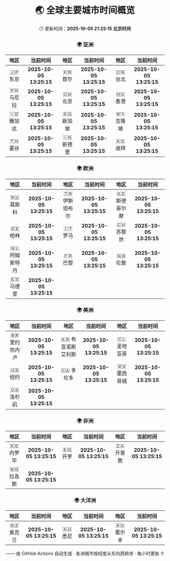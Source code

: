 <!-- GENERATED_BY_GMC_SCRIPT -->
<div align="center">

# 🌏 全球主要城市时间概览

🕒 更新时间：**2025-10-05 21:25:15 北京时间**

### 🌍 亚洲

| 地区 | 当前时间 | 地区 | 当前时间 | 地区 | 当前时间 |
| :--: | :--: | :--: | :--: | :--: | :--: |
| 🇯🇵 东京 | **2025-10-05 13:25:15** | 🇰🇷 首尔 | **2025-10-05 13:25:15** | 🇨🇳 台北 | **2025-10-05 13:25:15** |
| 🇵🇭 马尼拉 | **2025-10-05 13:25:15** | 🇨🇳 北京 | **2025-10-05 13:25:15** | 🇭🇰 香港 | **2025-10-05 13:25:15** |
| 🇮🇩 雅加达 | **2025-10-05 13:25:15** | 🇸🇬 新加坡 | **2025-10-05 13:25:15** | 🇲🇾 吉隆坡 | **2025-10-05 13:25:15** |
| 🇹🇭 曼谷 | **2025-10-05 13:25:15** | 🇮🇳 新德里 | **2025-10-05 13:25:15** | 🇦🇪 迪拜 | **2025-10-05 13:25:15** |

### 🌍 欧洲

| 地区 | 当前时间 | 地区 | 当前时间 | 地区 | 当前时间 |
| :--: | :--: | :--: | :--: | :--: | :--: |
| 🇷🇺 莫斯科 | **2025-10-05 13:25:15** | 🇹🇷 伊斯坦布尔 | **2025-10-05 13:25:15** | 🇸🇪 斯德哥尔摩 | **2025-10-05 13:25:15** |
| 🇩🇪 柏林 | **2025-10-05 13:25:15** | 🇮🇹 罗马 | **2025-10-05 13:25:15** | 🇨🇭 苏黎世 | **2025-10-05 13:25:15** |
| 🇳🇱 阿姆斯特丹 | **2025-10-05 13:25:15** | 🇫🇷 巴黎 | **2025-10-05 13:25:15** | 🇬🇧 伦敦 | **2025-10-05 13:25:15** |
| 🇪🇸 马德里 | **2025-10-05 13:25:15** |   |   |   |   |

### 🌍 美洲

| 地区 | 当前时间 | 地区 | 当前时间 | 地区 | 当前时间 |
| :--: | :--: | :--: | :--: | :--: | :--: |
| 🇧🇷 里约热内卢 | **2025-10-05 13:25:15** | 🇦🇷 布宜诺斯艾利斯 | **2025-10-05 13:25:15** | 🇨🇱 圣地亚哥 | **2025-10-05 13:25:15** |
| 🇺🇸 纽约 | **2025-10-05 13:25:15** | 🇨🇦 多伦多 | **2025-10-05 13:25:15** | 🇲🇽 墨西哥城 | **2025-10-05 13:25:15** |
| 🇺🇸 洛杉矶 | **2025-10-05 13:25:15** |   |   |   |   |

### 🌍 非洲

| 地区 | 当前时间 | 地区 | 当前时间 | 地区 | 当前时间 |
| :--: | :--: | :--: | :--: | :--: | :--: |
| 🇰🇪 内罗毕 | **2025-10-05 13:25:15** | 🇪🇬 开罗 | **2025-10-05 13:25:15** | 🇿🇦 开普敦 | **2025-10-05 13:25:15** |
| 🇳🇬 拉各斯 | **2025-10-05 13:25:15** |   |   |   |   |

### 🌍 大洋洲

| 地区 | 当前时间 | 地区 | 当前时间 | 地区 | 当前时间 |
| :--: | :--: | :--: | :--: | :--: | :--: |
| 🇳🇿 奥克兰 | **2025-10-05 13:25:15** | 🇦🇺 悉尼 | **2025-10-05 13:25:15** | 🇦🇺 墨尔本 | **2025-10-05 13:25:15** |

—— 由 GitHub Actions 自动生成 · 各洲城市按经度从东向西排序 · 每小时更新 ⏰

</div>
